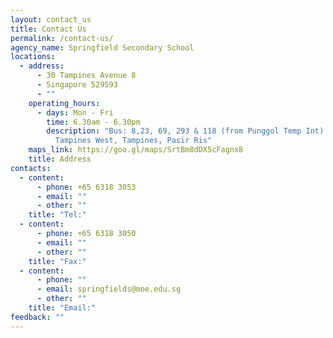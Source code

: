 ```yaml
---
layout: contact_us
title: Contact Us
permalink: /contact-us/
agency_name: Springfield Secondary School
locations:
  - address:
      - 30 Tampines Avenue 8
      - Singapore 529593
      - ""
    operating_hours:
      - days: Mon - Fri
        time: 6.30am - 6.30pm
        description: "Bus: 8,23, 69, 293 & 118 (from Punggol Temp Int) | Nearest MRT:
          Tampines West, Tampines, Pasir Ris"
    maps_link: https://goo.gl/maps/SrtBm8dDX5cFagnx8
    title: Address
contacts:
  - content:
      - phone: +65 6318 3053
      - email: ""
      - other: ""
    title: "Tel:"
  - content:
      - phone: +65 6318 3050
      - email: ""
      - other: ""
    title: "Fax:"
  - content:
      - phone: ""
      - email: springfields@moe.edu.sg
      - other: ""
    title: "Email:"
feedback: ""
---
```

